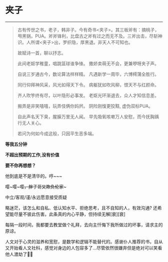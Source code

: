 # 夹子
---

> 古有传世之书，老子，韩非子。今有奇书<夹子>。其三板斧有：摘桃子，甩黑锅，PUA。斧斧锋利，比盘古之斧有过之而无不及。三斧出击，尽斩神识。人所谓<夹子>出，罗织隐，厚黑退。非天人不可知也。
> 
> 故赋诗一首，聊以抒志。
>
> 此间老妪学稚童，唱跳篮球谁争锋。
> 撒娇卖萌无不会，更兼咿呀夹子声。
> 
> 自说三岁通古今，数论算法样样精。
> 凡遇新学一周毕，六博樗蒲全胜行。
> 
> 同行仰拜神风采，风光如得天下令。
> 病躯犹如吹风柳，恨天不与红颜命。
> 
> 齐人吹竽终有尽，以叶隐形必事发。
> 老妪光环渐退去，众人才知信息差。
> 
> 搬弄是非笑嘻嘻，玩弄伎俩你妈屄。
> 阴险刚愎更狡黠, 虚伪双标PUA。
> 
> 自此声名天下臭，腥臊万里无人闻。
> 早先吸氧咳嗽万人安慰，而今抚胸踽行无人关心。
> 
> 若问为何如今成这般，只因平生恶多端。

**等我五分钟**

**不超出预期的工作,没有价值**

**要不你再想想？**

他到底是不是清华的。哼~~~

嘤~嘤~嘤~~，胖子哥又欺负伦家~~~

中立/客观/谨/永远愿意接受质疑

略迷茫，该怎么和自私、低认知水平、拒绝思考，且不自知的人，有效沟通? 还希望能尽量不彼此伤害。此条真的内心平静，但持续无解\[衰\]\[衰\]

每隔一段时间，我都要去教堂做个礼拜，去向主忏悔下我所做过的坏事，请求主的原谅。

人文对于心灵的滋养和宽慰，是数学和逻辑不能替代的。感谢仆人推荐的书，自从又开始看人文社科，感觉对身边的人包容多了...尽管依然很嫌弃但是绝对可以笑看他人渡劫了🐶🐶
